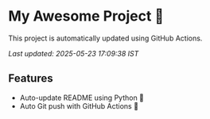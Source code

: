 # My Awesome Project 🚀

This project is automatically updated using GitHub Actions.

_Last updated: 2025-05-23 17:09:38 IST_

## Features
- Auto-update README using Python 🐍
- Auto Git push with GitHub Actions 🤖
